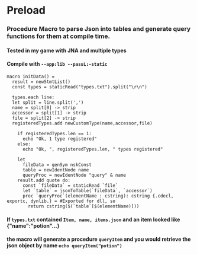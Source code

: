 # Preload
### Procedure Macro to parse Json into tables and generate query functions for them at compile time. 
####  Tested in my game with JNA and multiple types




#### Compile with `--app:lib --passL:-static`
````
macro initData() =
  result = newStmtList()
  const types = staticRead("types.txt").split("\r\n")

  types.each line:
  let split = line.split(',')
  name = split[0] -> strip
  accessor = split[1] -> strip
  file = split[2] -> strip
  registeredTypes.add newCustomType(name,accessor,file)

    if registeredTypes.len == 1:
      echo "Ok, 1 type registered"
    else:
      echo "Ok, ", registeredTypes.len, " types registered"

    let 
      fileData = genSym nskConst 
      table = newIdentNode name
      queryProc = newIdentNode "query" & name
    result.add quote do:
      const `fileData` = staticRead `file`
      let `table` = jsonToTable(`fileData`, `accessor`)
      proc `queryProc`(elementName : cstring): cstring {.cdecl, exportc, dynlib.} = #Exported for dll, so
        return cstring($(`table`[$(elementName)]))
````
#### If `types.txt` contained `Item, name, items.json` and an item looked like {"name":"potion"...}
#### the macro will generate a procedure `queryItem` and you would retrieve the json object by name `echo queryItem("potion")`
